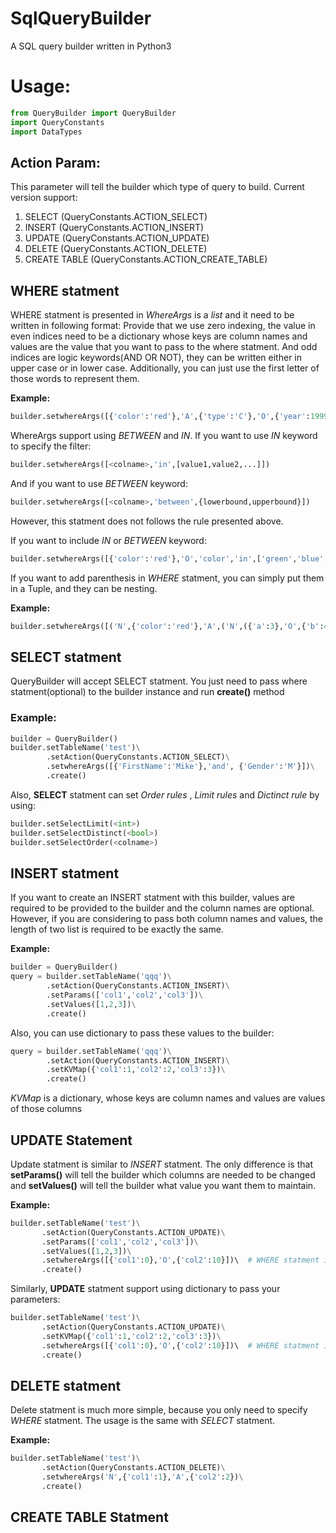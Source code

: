 # SqlQueryBuilder
A SQL query builder written in Python3

# Usage:
```python
from QueryBuilder import QueryBuilder
import QueryConstants
import DataTypes
```

## Action Param:
This parameter will tell the builder which type of query to build.
Current version support:

1. SELECT (QueryConstants.ACTION_SELECT)
2. INSERT (QueryConstants.ACTION_INSERT)
3. UPDATE (QueryConstants.ACTION_UPDATE)
4. DELETE (QueryConstants.ACTION_DELETE)
5. CREATE TABLE (QueryConstants.ACTION_CREATE_TABLE)



## WHERE statment

WHERE statment is presented in *WhereArgs* is a *list* and it need to be written in following format:
Provide that we use zero indexing, the value in even indices need to be a dictionary whose keys are column names and values are the value that you want to pass to the where statment. And odd indices are logic keywords(AND OR NOT), they can be written either in upper case or in lower case. Additionally, you can just use the first letter of those words to represent them. 

**Example:**

```python
builder.setwhereArgs([{'color':'red'},'A',{'type':'C'},'O',{'year':1999}])
```

WhereArgs support using *BETWEEN* and *IN*. If you want to use *IN* keyword to specify the filter:

```python
builder.setwhereArgs([<colname>,'in',[value1,value2,...]])
```

And if you want to use *BETWEEN* keyword:

```python
builder.setwhereArgs([<colname>,'between',{lowerbound,upperbound}])
```

However, this statment does not follows the rule presented above.

If you want to include *IN* or *BETWEEN* keyword:

```python
builder.setwhereArgs([{'color':'red'},'O','color','in',['green','blue','yellow'],'A','level','between',{10,50}])
```

If you want to add parenthesis in *WHERE* statment, you can simply put them in a Tuple, and they can be nesting.

**Example:**

```python
builder.setwhereArgs([('N',{'color':'red'},'A',('N',({'a':3},'O',{'b':4})),'A',{'GENDER':'M'})])
```

## **SELECT** statment

QueryBuilder will accept SELECT statment. You just need to pass where statment(optional) to the builder instance and run **create()** method

### Example:

```python
builder = QueryBuilder()
builder.setTableName('test')\
		.setAction(QueryConstants.ACTION_SELECT)\
		.setwhereArgs([{'FirstName':'Mike'},'and', {'Gender':'M'}])\
		.create()
```

Also, **SELECT** statment can set *Order rules* , *Limit rules* and *Dictinct rule* by using:
```python
builder.setSelectLimit(<int>)
builder.setSelectDistinct(<bool>)
builder.setSelectOrder(<colname>)
```




## **INSERT** statment
If you want to create an INSERT statment with this builder, values are required to be provided to the builder and the column names are optional. However, if you are considering to pass both column names and values, the length of two list is required to be exactly the same.

**Example:**

```python
builder = QueryBuilder()
query = builder.setTableName('qqq')\
		.setAction(QueryConstants.ACTION_INSERT)\
		.setParams(['col1','col2','col3'])\
		.setValues([1,2,3])\
		.create()
```

Also, you can use dictionary to pass these values to the builder:

```python
query = builder.setTableName('qqq')\
		.setAction(QueryConstants.ACTION_INSERT)\
		.setKVMap({'col1':1,'col2':2,'col3':3})\
		.create()
```

*KVMap* is a dictionary, whose keys are column names and values are values of those columns

## UPDATE Statement

Update statment is similar to *INSERT* statment. The only difference is that **setParams()** will tell the builder which columns are needed to be changed and **setValues()** will tell the builder what value you want them to maintain.

**Example:**

```python
builder.setTableName('test')\
	   .setAction(QueryConstants.ACTION_UPDATE)\
	   .setParams(['col1','col2','col3'])\
	   .setValues([1,2,3])\
	   .setwhereArgs([{'col1':0},'O',{'col2':10}])\  # WHERE statment is optional
	   .create()
```

Similarly, **UPDATE** statment support using dictionary to pass your parameters:

```python
builder.setTableName('test')\
	   .setAction(QueryConstants.ACTION_UPDATE)\
	   .setKVMap({'col1':1,'col2':2,'col3':3})\
	   .setwhereArgs([{'col1':0},'O',{'col2':10}])\  # WHERE statment is optional
	   .create()
```

## DELETE statment

Delete statment is much more simple, because you only need to specify *WHERE* statment. The usage is the same with *SELECT* statment.

**Example:**

```python
builder.setTableName('test')\
	   .setAction(QueryConstants.ACTION_DELETE)\
	   .setwhereArgs('N',{'col1':1},'A',{'col2':2})\
	   .create()
```

## CREATE TABLE Statment

